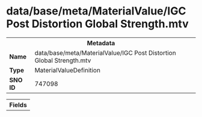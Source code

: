 <h1>data/base/meta/MaterialValue/IGC Post Distortion Global Strength.mtv</h1><table><tr><th colspan="100%">Metadata</th></tr><tr><td><b>Name</b></td><td>data/base/meta/MaterialValue/IGC Post Distortion Global Strength.mtv</td></tr><tr><td><b>Type</b></td><td>MaterialValueDefinition</td></tr><tr><td><b>SNO ID</b></td><td>747098</td></tr></table>

<table><tr><th colspan="100%">Fields</th></tr></table>

